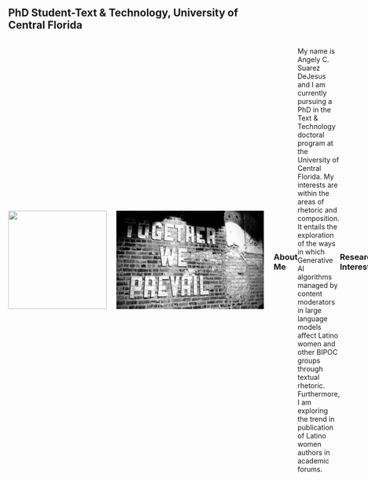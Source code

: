 ## PhD Student-Text & Technology, University of Central Florida
<div style="display: flex; align-items: center;">

  <img src="https://github.com/user-attachments/assets/ffe372ef-71ce-4491-8097-48fa7006a7ea" width="200" height="200" style="margin-right: 20px;"/>
  
  <img src="assets/css/IMG_3851 (1).jpg" width="300" height="200" style="margin-right: 20px;"/>

### About Me
My name is Angely C. Suarez DeJesus and I am currently pursuing a PhD in the Text & Technology doctoral program at  the University of Central Florida. 
My interests are within the areas of rhetoric and composition. It entails the exploration of the ways in which Generative AI algorithms managed by content moderators in large language models affect Latino women and other BIPOC groups through textual rhetoric. Furthermore, I am exploring the trend in publication of Latino women authors in academic forums. 

### Research Interests
- Technical Professional Communication
- Digital Humanities
- Digital Media



### My World
I love family and travel...The beach is my happy place!!
<div style="display: flex; align-items: center;">

  <img src="assets/css/IMG_3227.jpg" width="275" height="200" style="margin-right: 20px;"/>
  
  <img src="assets/css/IMG_4718.jpg" width="250" height="200" style="margin-right: 20px;"/>

  <img src="assets/css/IMG_1627.jpg" width="350" height="200" style="margin-right: 20px;"/>



### My Hobby
In my free time, I love to take pictures of anything that sparks my curiosity or creates a unique moment. I like using technological tools and test their editing limitation to either alter reality through their editing features or simply, capture that which has true beauty... NATURE ITSELF! Hence, with my little ole' cell phone, I captured these and played with editing its high contrasts. 
<div style="display: flex; align-items: center;">

  <img src="assets/css/Bike riding image.jpg" width="275" height="200" style="margin-right: 20px;"/>
In memory of Bob! Rest in well our fearless captain!
  
  
  ### Nature
  <img src="assets/css/IMG_2171.jpg" width="200" height="200" style="margin-right: 20px;"/>

  <img src="assets/css/IMG_2174.jpg" width="200" height="200" style="margin-right: 20px;"/>

  <img src="assets/css/IMG_2190.jpg" width="200" height="200" style="margin-right: 20px;"/>

  <img src="assets/css/IMG_2198.jpg" width="200" height="200" style="margin-right: 20px;"/>

  
  ### Unnder The Sea...
  <div style="display: flex; align-items: center;">

  <img src="assets/css/IMG_3475.jpg" width="275" height="200" style="margin-right: 20px;"/>

  <img src="assets/css/IMG_3471.jpg" width="275" height="200" style="margin-right: 20px;"/>

  <img src="assets/css/IMG_3480.jpg" width="275" height="200" style="margin-right: 20px;"/>

  <img src="assets/css/IMG_3481.jpg" width="200" height="200" style="margin-right: 20px;"/>

  <img src="assets/css/IMG_3488.jpg" width="150" height="200" style="margin-right: 20px;"/>

  <img src="assets/css/IMG_3507.jpg" width="150" height="200" style="margin-right: 20px;"/>

  <img src="assets/css/IMG_3509.jpg" width="150" height="200" style="margin-right: 20px;"/>

  <img src="assets/css/IMG_3533.jpg" width="160" height="200" style="margin-right: 20px;"/>

---
### Contact
- Email: an285811@ucf.edu

